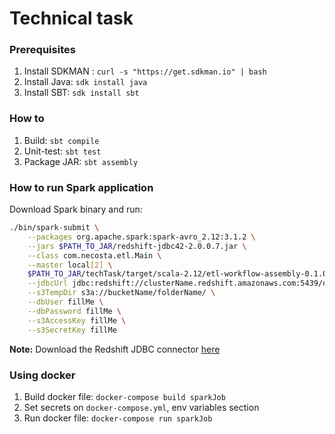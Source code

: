 # Technical task

### Prerequisites

1. Install SDKMAN : `curl -s "https://get.sdkman.io" | bash`
1. Install Java: `sdk install java`
1. Install SBT: `sdk install sbt`

### How to

1. Build: `sbt compile`
1. Unit-test: `sbt test`
1. Package JAR: `sbt assembly`

### How to run Spark application

Download Spark binary and run:
```bash
./bin/spark-submit \
    --packages org.apache.spark:spark-avro_2.12:3.1.2 \
    --jars $PATH_TO_JAR/redshift-jdbc42-2.0.0.7.jar \
    --class com.necosta.etl.Main \
    --master local[2] \
    $PATH_TO_JAR/techTask/target/scala-2.12/etl-workflow-assembly-0.1.0-SNAPSHOT.jar \
    --jdbcUrl jdbc:redshift://clusterName.redshift.amazonaws.com:5439/dbName \
    --s3TempDir s3a://bucketName/folderName/ \
    --dbUser fillMe \
    --dbPassword fillMe \
    --s3AccessKey fillMe \
    --s3SecretKey fillMe
```
**Note:** Download the Redshift JDBC connector [here](https://s3.amazonaws.com/redshift-downloads/drivers/jdbc/2.0.0.7/redshift-jdbc42-2.0.0.7.jar)

### Using docker

1. Build docker file: `docker-compose build sparkJob`
1. Set secrets on `docker-compose.yml`, env variables section
1. Run docker file: `docker-compose run sparkJob`
